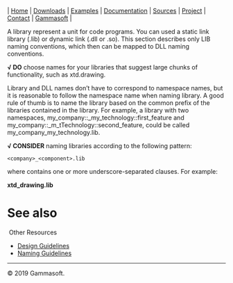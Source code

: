 | [Home](home.md) | [Downloads](downloads.md) | [Examples](examples.md) | [Documentation](documentation.md) | [Sources](https://github.com/gammasoft71/xtd.forms) | [Project](https://sourceforge.net/projects/formspro/) | [Contact](contact.md) | [Gammasoft](https://gammasoft71.wixsite.com/gammasoft) |

A library represent a unit for code programs. You can used a static link library (.lib) or dynamic link (.dll or .so). This section describes only LIB naming conventions, which then can be mapped to DLL naming conventions.

**√ DO** choose names for your libraries that suggest large chunks of functionality, such as xtd.drawing.

Library and DLL names don’t have to correspond to namespace names, but it is reasonable to follow the namespace name when naming library. A good rule of thumb is to name the library based on the common prefix of the libraries contained in the library. For example, a library with two namespaces, my_company::_my_technology::first_feature and my_company::_m_tTechnology::second_feature, could be called my_company_my_technology.lib.

**√ CONSIDER** naming libraries according to the following pattern:

`<company>_<component>.lib`

where <component> contains one or more underscore-separated clauses. For example:

**xtd_drawing.lib**
​
# See also
​
Other Resources

* [Design Guidelines](design_guidelines.md)
* [Naming Guidelines](naming_guidelines.md)

______________________________________________________________________________________________

© 2019 Gammasoft.
